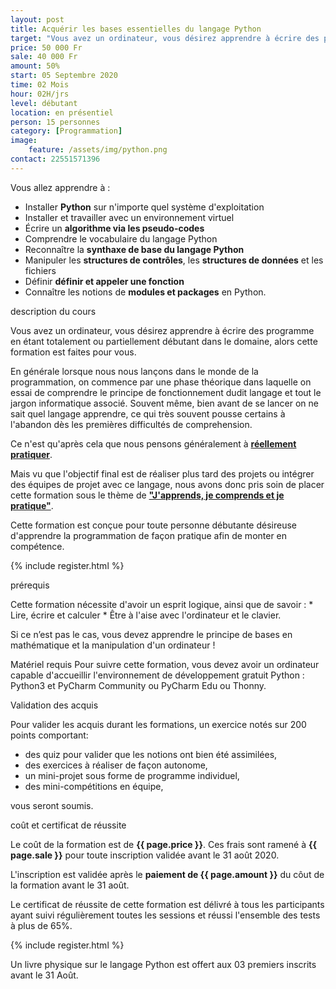 ```yaml
---
layout: post
title: Acquérir les bases essentielles du langage Python
target: "Vous avez un ordinateur, vous désirez apprendre à écrire des programme en étant totalement ou partiellement débutant dans le domaine, alors cette formation est faites pour vous."
price: 50 000 Fr
sale: 40 000 Fr
amount: 50%
start: 05 Septembre 2020
time: 02 Mois
hour: 02H/jrs
level: débutant
location: en présentiel
person: 15 personnes 
category: [Programmation]
image:
    feature: /assets/img/python.png
contact: 22551571396
---
```



<p class="text-muted text-uppercase h4 border-bottom py-3">Vous allez apprendre à : </p>

* Installer **Python** sur n'importe quel système d'exploitation
* Installer et travailler avec un environnement virtuel
* Écrire un **algorithme via les pseudo-codes**
* Comprendre le vocabulaire du langage Python 
* Reconnaître la **synthaxe de base du langage Python**
* Manipuler les **structures de contrôles**, les **structures de données** et les fichiers 
* Définir **définir et appeler une fonction** 
* Connaître les notions de **modules et packages** en Python.

<p id="about-course" class="text-muted text-uppercase h4 border-bottom py-3">description du cours</p>

Vous avez un ordinateur, vous désirez apprendre à écrire des programme en étant totalement ou partiellement débutant dans le domaine, alors cette formation est faites pour vous.

En générale lorsque nous nous lançons dans le monde de la programmation, on commence par une phase théorique dans laquelle on essai de comprendre le principe de fonctionnement dudit langage et tout le jargon informatique associé. Souvent même, bien avant de se lancer on ne sait quel langage apprendre, ce qui très souvent pousse certains à l'abandon dès les premières difficultés de comprehension.

Ce n'est qu'après cela que nous pensons généralement à **<u>réellement pratiquer</u>**.

Mais vu que l'objectif final est de réaliser plus tard des projets ou intégrer des équipes de projet avec ce langage, nous avons donc pris soin de placer cette formation sous le thème de **<u>"J'apprends, je comprends et je pratique"</u>**.

Cette formation est conçue pour toute personne débutante désireuse d'apprendre la programmation de façon pratique afin de monter en compétence.

<!-- inscription -->
{% include register.html %}


<p class="text-muted text-uppercase h4 border-bottom py-3">prérequis</p>
Cette formation nécessite d'avoir un esprit logique, ainsi que de savoir :
* Lire, écrire et calculer
* Être à l'aise avec l'ordinateur et le clavier.

Si ce n’est pas le cas, vous devez apprendre le principe de bases en mathématique et la manipulation d'un ordinateur !

Matériel requis
Pour suivre cette formation, vous devez avoir un ordinateur capable d'accueillir l'environnement de développement gratuit Python : Python3 et PyCharm Community ou PyCharm Edu ou Thonny.

<p class="text-muted text-uppercase h4 border-bottom py-3">
Validation des acquis</p>

Pour valider les acquis durant les formations, un exercice notés sur 200 points comportant:

* des quiz pour valider que les notions ont bien été assimilées,
* des exercices à réaliser de façon autonome,
* un mini-projet sous forme de programme individuel,
* des mini-compétitions en équipe,

vous seront soumis.

<div class="bg-light p-4">
<p class="text-uppercase h4 border-bottom py-3">coût et certificat de réussite</p>

Le coût de la formation est de <strong>{{ page.price }}</strong>. Ces frais sont ramené à <strong>{{ page.sale }}</strong> pour toute inscription validée avant le 31 août 2020.

L'inscription est validée après le <strong>paiement de {{ page.amount }}</strong> du côut de la formation avant le 31 août.

Le certificat de réussite de cette formation est délivré à tous les participants ayant suivi régulièrement toutes les sessions et réussi l'ensemble des tests à plus de 65%.

<!-- inscription -->
{% include register.html %}

<p class="small py-3 font-italic">Un livre physique sur le langage Python est offert aux 03 premiers inscrits avant le 31 Août.</p>
